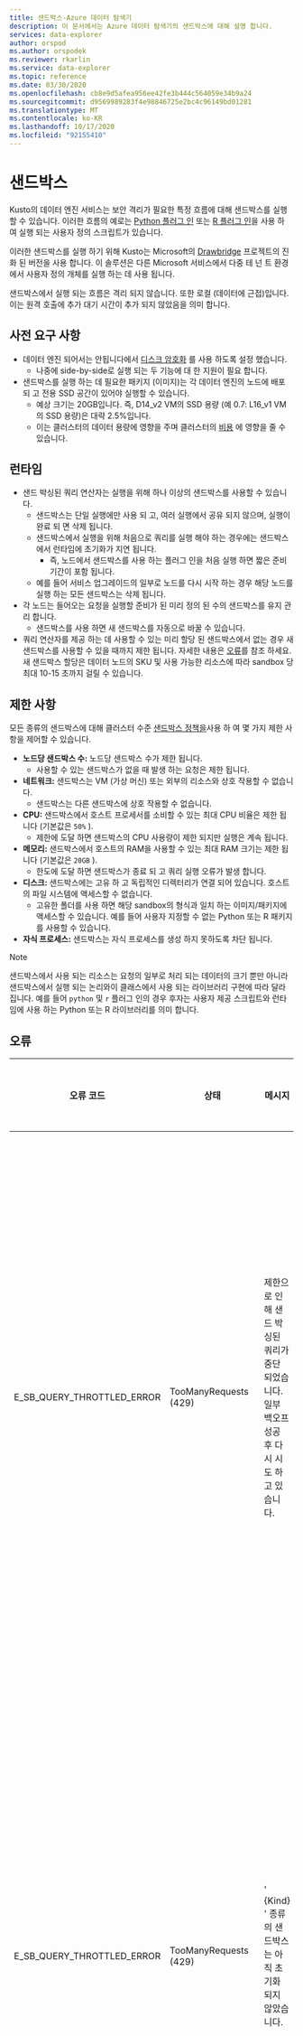```yaml
---
title: 샌드박스-Azure 데이터 탐색기
description: 이 문서에서는 Azure 데이터 탐색기의 샌드박스에 대해 설명 합니다.
services: data-explorer
author: orspod
ms.author: orspodek
ms.reviewer: rkarlin
ms.service: data-explorer
ms.topic: reference
ms.date: 03/30/2020
ms.openlocfilehash: cb8e9d5afea956ee42fe3b444c564059e34b9a24
ms.sourcegitcommit: d9569989283f4e98846725e2bc4c96149bd01281
ms.translationtype: MT
ms.contentlocale: ko-KR
ms.lasthandoff: 10/17/2020
ms.locfileid: "92155410"
---
```

# <a name="sandboxes"></a>샌드박스

Kusto의 데이터 엔진 서비스는 보안 격리가 필요한 특정 흐름에 대해 샌드박스를 실행할 수 있습니다.
이러한 흐름의 예로는 [Python 플러그 인](../query/pythonplugin.md) 또는 [R 플러그 인](../query/rplugin.md)을 사용 하 여 실행 되는 사용자 정의 스크립트가 있습니다.

이러한 샌드박스를 실행 하기 위해 Kusto는 Microsoft의 [Drawbridge](https://www.microsoft.com/research/project/drawbridge/) 프로젝트의 진화 된 버전을 사용 합니다. 이 솔루션은 다른 Microsoft 서비스에서 다중 테 넌 트 환경에서 사용자 정의 개체를 실행 하는 데 사용 됩니다.

샌드박스에서 실행 되는 흐름은 격리 되지 않습니다. 또한 로컬 (데이터에 근접)입니다. 이는 원격 호출에 추가 대기 시간이 추가 되지 않았음을 의미 합니다.

## <a name="prerequisites"></a>사전 요구 사항

* 데이터 엔진 되어서는 안됩니다에서 [디스크 암호화](../../security.md#data-encryption) 를 사용 하도록 설정 했습니다.
  * 나중에 side-by-side로 실행 되는 두 기능에 대 한 지원이 필요 합니다.
* 샌드박스를 실행 하는 데 필요한 패키지 (이미지)는 각 데이터 엔진의 노드에 배포 되 고 전용 SSD 공간이 있어야 실행할 수 있습니다.
  * 예상 크기는 20GB입니다. 즉, D14_v2 VM의 SSD 용량 (예 0.7: L16_v1 VM의 SSD 용량)은 대략 2.5%입니다.
  * 이는 클러스터의 데이터 용량에 영향을 주며 클러스터의 [비용](https://azure.microsoft.com/pricing/details/data-explorer) 에 영향을 줄 수 있습니다.

## <a name="runtime"></a>런타임

* 샌드 박싱된 쿼리 연산자는 실행을 위해 하나 이상의 샌드박스를 사용할 수 있습니다.
  * 샌드박스는 단일 실행에만 사용 되 고, 여러 실행에서 공유 되지 않으며, 실행이 완료 되 면 삭제 됩니다.
  * 샌드박스에서 실행을 위해 처음으로 쿼리를 실행 해야 하는 경우에는 샌드박스에서 런타임에 초기화가 지연 됩니다.
    * 즉, 노드에서 샌드박스를 사용 하는 플러그 인을 처음 실행 하면 짧은 준비 기간이 포함 됩니다.
  * 예를 들어 서비스 업그레이드의 일부로 노드를 다시 시작 하는 경우 해당 노드를 실행 하는 모든 샌드박스는 삭제 됩니다.
* 각 노드는 들어오는 요청을 실행할 준비가 된 미리 정의 된 수의 샌드박스를 유지 관리 합니다.
  * 샌드박스를 사용 하면 새 샌드박스를 자동으로 바꿀 수 있습니다.
* 쿼리 연산자를 제공 하는 데 사용할 수 있는 미리 할당 된 샌드박스에서 없는 경우 새 샌드박스를 사용할 수 있을 때까지 제한 됩니다. 자세한 내용은 [오류](#errors)를 참조 하세요. 새 샌드박스 할당은 데이터 노드의 SKU 및 사용 가능한 리소스에 따라 sandbox 당 최대 10-15 초까지 걸릴 수 있습니다.

## <a name="limitations"></a>제한 사항

모든 종류의 샌드박스에 대해 클러스터 수준 [샌드박스 정책을](../management/sandboxpolicy.md)사용 하 여 몇 가지 제한 사항을 제어할 수 있습니다.

* **노드당 샌드박스 수:** 노드당 샌드박스 수가 제한 됩니다.
  * 사용할 수 있는 샌드박스가 없을 때 발생 하는 요청은 제한 됩니다.
* **네트워크:** 샌드박스는 VM (가상 머신) 또는 외부의 리소스와 상호 작용할 수 없습니다.
  * 샌드박스는 다른 샌드박스에 상호 작용할 수 없습니다.
* **CPU:** 샌드박스에서 호스트 프로세서를 소비할 수 있는 최대 CPU 비율은 제한 됩니다 (기본값은 `50%` ).
  * 제한에 도달 하면 샌드박스의 CPU 사용량이 제한 되지만 실행은 계속 됩니다.
* **메모리:** 샌드박스에서 호스트의 RAM을 사용할 수 있는 최대 RAM 크기는 제한 됩니다 (기본값은 `20GB` ).
  * 한도에 도달 하면 샌드박스가 종료 되 고 쿼리 실행 오류가 발생 합니다.
* **디스크:** 샌드박스에는 고유 하 고 독립적인 디렉터리가 연결 되어 있습니다. 호스트의 파일 시스템에 액세스할 수 없습니다.
  * 고유한 폴더를 사용 하면 해당 sandbox의 형식과 일치 하는 이미지/패키지에 액세스할 수 있습니다. 예를 들어 사용자 지정할 수 없는 Python 또는 R 패키지를 사용할 수 있습니다.
* **자식 프로세스:** 샌드박스는 자식 프로세스를 생성 하지 못하도록 차단 됩니다.

> [!NOTE]
> 샌드박스에서 사용 되는 리소스는 요청의 일부로 처리 되는 데이터의 크기 뿐만 아니라 샌드박스에서 실행 되는 논리와이 클래스에서 사용 되는 라이브러리 구현에 따라 달라 집니다.
> 예를 들어 `python` 및 `r` 플러그 인의 경우 후자는 사용자 제공 스크립트와 런타임에 사용 하는 Python 또는 R 라이브러리를 의미 합니다.

## <a name="errors"></a>오류

|오류 코드                 |상태                     |메시지                                                                                            |가능한 원인                                                                                                    |
|--------------------------|---------------------------|---------------------------------------------------------------------------------------------------|--------------------------------------------------------------------------------------------------------------------|
|E_SB_QUERY_THROTTLED_ERROR|TooManyRequests (429)      |제한으로 인해 샌드 박싱된 쿼리가 중단 되었습니다. 일부 백오프 성공 후 다시 시도 하 고 있습니다.   |대상 노드에 사용 가능한 샌드박스에서 없습니다. 몇 초 후에 새 샌드박스를 사용할 수 있게 됩니다.         |
|E_SB_QUERY_THROTTLED_ERROR|TooManyRequests (429)      |' {Kind} ' 종류의 샌드박스는 아직 초기화 되지 않았습니다.                                            |샌드박스 정책이 최근에 변경 되었습니다. 새 샌드박스에 엑세스 새 정책을 몇 초 안에 사용할 수 있게 됩니다.|
|                          |InternalServiceError (520) |샌드박스를 초기화 하는 동안 오류가 발생 하 여 샌드박스 쿼리가 중단 되었습니다.                         |예기치 않은 인프라 오류입니다. 문제가 지속 되 면 지원 요청을 여세요.                         |
